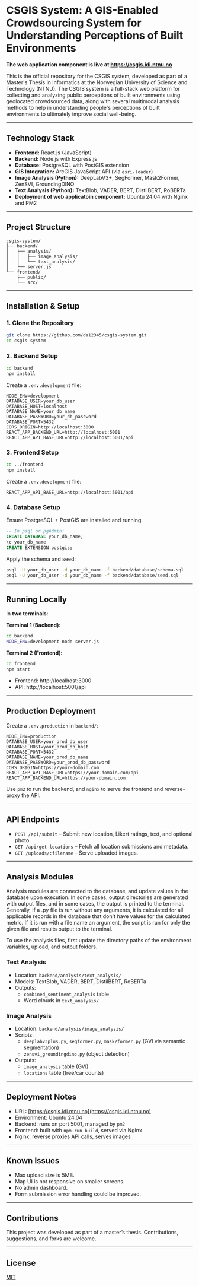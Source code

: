 # CSGIS System: A GIS-Enabled Crowdsourcing System for Understanding Perceptions of Built Environments #

**The web application component is live at https://csgis.idi.ntnu.no**

This is the official repository for the CSGIS system, developed as part of a Master's Thesis in Informatics at the Norwegian University of Science and Technology (NTNU).
The CSGIS system is a full-stack web platform for collecting and analyzing public perceptions of built environments using geolocated crowdsourced data, along with several multimodal analysis methods to help in understanding people's perceptions of built environments to ultimately improve social well-being.

---

## Technology Stack

- **Frontend:** React.js (JavaScript)
- **Backend:** Node.js with Express.js
- **Database:** PostgreSQL with PostGIS extension
- **GIS Integration:** ArcGIS JavaScript API (via `esri-loader`)
- **Image Analysis (Python):** DeepLabV3+, SegFormer, Mask2Former, ZenSVI, GroundingDINO
- **Text Analysis (Python):** TextBlob, VADER, BERT, DistilBERT, RoBERTa
- **Deployment of web applicatoin component:** Ubuntu 24.04 with Nginx and PM2

---

## Project Structure

```
csgis-system/
├── backend/
│   ├── analysis/
│   │   ├── image_analysis/
│   │   └── text_analysis/
│   └── server.js
└── frontend/
    ├── public/
    └── src/
```

---

## Installation & Setup

### 1. Clone the Repository

```bash
git clone https://github.com/da12345/csgis-system.git
cd csgis-system
```

### 2. Backend Setup

```bash
cd backend
npm install
```

Create a `.env.development` file:

```env
NODE_ENV=development
DATABASE_USER=your_db_user
DATABASE_HOST=localhost
DATABASE_NAME=your_db_name
DATABASE_PASSWORD=your_db_password
DATABASE_PORT=5432
CORS_ORIGIN=http://localhost:3000
REACT_APP_BACKEND_URL=http://localhost:5001
REACT_APP_API_BASE_URL=http://localhost:5001/api
```

### 3. Frontend Setup

```bash
cd ../frontend
npm install
```

Create a `.env.development` file:

```env
REACT_APP_API_BASE_URL=http://localhost:5001/api
```

### 4. Database Setup

Ensure PostgreSQL + PostGIS are installed and running.

```sql
-- In psql or pgAdmin:
CREATE DATABASE your_db_name;
\c your_db_name
CREATE EXTENSION postgis;
```

Apply the schema and seed:

```bash
psql -U your_db_user -d your_db_name -f backend/database/schema.sql
psql -U your_db_user -d your_db_name -f backend/database/seed.sql
```

---

## Running Locally

In **two terminals**:

**Terminal 1 (Backend):**

```bash
cd backend
NODE_ENV=development node server.js
```

**Terminal 2 (Frontend):**

```bash
cd frontend
npm start
```

- Frontend: http://localhost:3000  
- API: http://localhost:5001/api

---

## Production Deployment

Create a `.env.production` in `backend/`:

```env
NODE_ENV=production
DATABASE_USER=your_prod_db_user
DATABASE_HOST=your_prod_db_host
DATABASE_PORT=5432
DATABASE_NAME=your_prod_db_name
DATABASE_PASSWORD=your_prod_db_password
CORS_ORIGIN=https://your-domain.com
REACT_APP_API_BASE_URL=https://your-domain.com/api
REACT_APP_BACKEND_URL=https://your-domain.com
```

Use `pm2` to run the backend, and `nginx` to serve the frontend and reverse-proxy the API.

---

## API Endpoints

- `POST /api/submit` – Submit new location, Likert ratings, text, and optional photo.
- `GET /api/get-locations` – Fetch all location submissions and metadata.
- `GET /uploads/:filename` – Serve uploaded images.

---

## Analysis Modules
Analysis modules are connected to the database, and update values in the database upon execution. In some cases, output directories are generated with output files, and in some cases, the output is printed to the terminal.
Generally, if a .py file is run without any arguments, it is calculated for all applicable records in the database that don't have values for the calculated metric. If it is run with a file name an argument, the script is run for only the given file and results output to the terminal.

To use the analysis files, first update the directory paths of the environment variables, upload, and output folders.

### Text Analysis

- Location: `backend/analysis/text_analysis/`
- Models: TextBlob, VADER, BERT, DistilBERT, RoBERTa
- Outputs:
  - `combined_sentiment_analysis` table
  - Word clouds in `text_analysis/`

### Image Analysis

- Location: `backend/analysis/image_analysis/`
- Scripts:
  - `deeplabv3plus.py`, `segformer.py`, `mask2former.py` (GVI via semantic segmentation)
  - `zensvi_groundingdino.py` (object detection)
- Outputs:
  - `image_analysis` table (GVI)
  - `locations` table (tree/car counts)

---

## Deployment Notes

- URL: [https://csgis.idi.ntnu.no](https://csgis.idi.ntnu.no)
- Environment: Ubuntu 24.04
- Backend: runs on port 5001, managed by `pm2`
- Frontend: built with `npm run build`, served via Nginx
- Nginx: reverse proxies API calls, serves images

---

## Known Issues

- Max upload size is 5MB.
- Map UI is not responsive on smaller screens.
- No admin dashboard.
- Form submission error handling could be improved.

---

## Contributions

This project was developed as part of a master’s thesis. Contributions, suggestions, and forks are welcome.

---

## License

[MIT](LICENSE)
